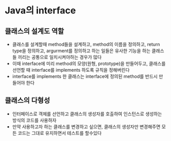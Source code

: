 # Java의 interface
## 클래스의 설계도 역할
* 클래스를 설계할때 method들을 설계하고, method의 이름을 정의하고, return type을 정의하고, argurment를 정의하고 하는 일들은 유사한 기능을 하는 클래스들 끼리는 공통으로 일치시켜야하는 경우가 많다
* 이때 interface에 미리 method의 모양(원형, prototype)을 만들어두고, 클래스를 선언할 때 interface를 implements 하도록 규칙을 정해버린다
* interface를 implements 한 클래스는 interface에 정의된 method를 반드시 만들어야 한다

## 클래스의 다형성
* 인터페이스로 객체를 선언하고 클래스의 생성자를 호출하여 인스턴스로 생성하는 방식의 코드를 사용하자
* 만약 사용하고자 하는 클래스를 변경하고 싶으면, 클래스의 생성자만 변경해주면 모든 코드는 그대로 유지하면서 테스트를 할수있다